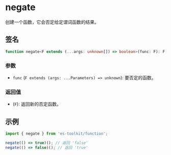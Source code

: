 # negate

创建一个函数，它会否定给定谓词函数的结果。

## 签名

```typescript
function negate<F extends (...args: unknown[]) => boolean>(func: F): F;
```

### 参数

- `func` (`F extends (args: ...Parameters) => unknown`): 要否定的函数。

### 返回值

- (`F`): 返回新的否定函数。

## 示例

```typescript
import { negate } from 'es-toolkit/function';

negate(() => true)(); // 返回 'false'
negate(() => false)(); // 返回 'true'
```
